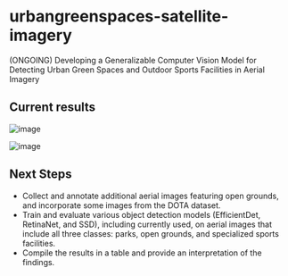 # urbangreenspaces-satellite-imagery
(ONGOING)  Developing a Generalizable Computer Vision Model for Detecting Urban Green Spaces and  Outdoor Sports Facilities in Aerial Imagery

## Current results
![image](https://github.com/user-attachments/assets/096bbba3-f6eb-46a0-b029-a08be029c997)

![image](https://github.com/user-attachments/assets/69d12047-7931-470f-85d0-608f54b01a82)

## Next Steps
-	Collect and annotate additional aerial images featuring open grounds, and incorporate some images from the DOTA dataset.
-	Train and evaluate various object detection models (EfficientDet, RetinaNet, and SSD), including currently used, on aerial images that include all three classes: parks, open grounds, and specialized sports facilities.
-	Compile the results in a table and provide an interpretation of the findings.
